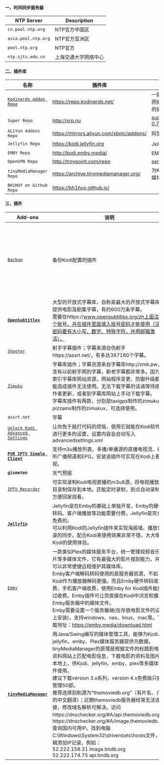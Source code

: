 #### 一、时间同步服务器

| NTP Server          | Description          |
| ------------------- | -------------------- |
| `cn.pool.ntp.org`   | NTP官方中国区        |
| `asia.pool.ntp.org` | NTP官方亚洲区        |
| `pool.ntp.org`      | NTP官方              |
| `ntp.sjtu.edu.cn`   | 上海交通大学网络中心 |

#### 二、插件库

| 名称                                                         | 插件库                                  | 说明                                                         |
| ------------------------------------------------------------ | --------------------------------------- | ------------------------------------------------------------ |
| [`Kodinerds Addon Repo`](http://www.kodiplayer.cn/plugins/3040.html) | https://repo.kodinerds.net/             | 一款国外的Kodi插件库，作为官网插件的补充，可挑选自己喜欢的插件安装。 |
| `Super Repo`                                                 | http://srp.nu                           | [superrepo.kodi.jarvis.all-0.7.04.zip](./Jarvis/superrepo.kodi.jarvis.all-0.7.04.zip) |
| `ALiYun Addons Repo`                                         | https://mirrors.aliyun.com/xbmc/addons/ | 阿里云插件库                                                 |
| `Jellyfin Repo`                                              | https://kodi.jellyfin.org               | Jellyfin官方插件库                                           |
| `EMBY Repo`                                                  | http://kodi.emby.media/                 | EMBY官方插件库                                               |
| `OpenVPN Repo`                                               | http://troypoint.com/repo               | [service.vpn.manager_6.4.3.zip](./Jarvis/service.vpn.manager_6.4.3.zip) |
| `tinyMediaManager Repo`                                      | https://archive.tinymediamanager.org/   | 为Kodi、jellyfin、emby、Plex媒体服务器提供元数据。           |
| `BH1HUY on Github Repo`                                      | https://bh1huy.github.io/               |                                                              |

#### 三、插件

| Add-ons                                                      | 说明                                                         | 备注                                                         |
| ------------------------------------------------------------ | ------------------------------------------------------------ | ------------------------------------------------------------ |
| [`Backup`](http://www.kodiplayer.cn/plugins/2975.html)       | 备份Kodi配置的插件                                           | 通过搜索的方式安装。点击“插件”-“搜索”，输入backup，找到该插件，点击安装。 |
| [**`OpenSubtitles`**](http://www.kodiplayer.cn/plugins/2957.html) | 大型的开放式字幕库，自称是最大的开放式字幕库，提供电影及剧集字幕，有约600万条字幕。<br/>需要在https://www.opensubtitles.org/zh上面注册个账号，并在插件里面填入账号密码才能使用（注册密码要有大小写、数字、特殊字符，并用邮箱激活）。 |                                                              |
| [`Shooter`](http://www.kodiplayer.cn/plugins/2979.html)      | 射手字幕插件；字幕来源自伪射手https://assrt.net/，有多达387160个字幕。 |                                                              |
| [`Zimuku`](http://www.kodiplayer.cn/plugins/2932.html)       | 字幕库插件；字幕资源来自字幕库http://zmk.pw，含有以前射手网的字幕，新老字幕都非常多。因为是索引字幕库网站资源，网站程序变更、防御升级都可能造成插件无法使用。无法下载字幕的话请等待插件作者更新，或者到字幕库网站上手动下载字幕。<br>字幕库插件有两款，分别是taxigps制作的zimuku，pizzamx制作的zimukux，可选择使用。 |                                                              |
| `assrt.net`                                                  | 字幕                                                         |                                                              |
| [`Unlock Kodi Advanced Settings`](http://www.kodiplayer.cn/plugins/3003.html) | 让你免于敲打代码的烦恼，使用它就能在Kodi软件内进行更多的设置，设置内容会自动写入advancedsettings.xml |                                                              |
| [**`PVR IPTV Simple Client`**](http://www.kodiplayer.cn/plugins/2969.html) | 支持m3u播放列表、多播/单播源的直播电视流、收听广播频道和EPG，安装该插件可实现在Kodi上看电视。 |                                                              |
| **`gismeteo`**                                               | 天气预报                                                     |                                                              |
| [`IPTV Recorder`](http://www.kodiplayer.cn/plugins/2988.html) | 可实现录制Kodi电视直播的m3u8源，将电视播放节目录制保存到本地。还能定时录制，到点自动录制，方便回家观看。 |                                                              |
| [**`Jellyfin`**](http://www.kodiplayer.cn/plugins/2936.html) | Jellyfin是在Emby的基础上单独开发，Emby的硬件转码、客户端播放等功能需要付费，Jellyfin是完全免费的。<br>可以利用Kodi的Jellyfin插件来实现海报墙、播放记录的同步。配合Kodi来使用效果非常不错，大大增加Kodi的使用体验。 | 数据源                                                       |
| [`Emby`](http://www.kodiplayer.cn/plugins/2894.html)         | 一款类似Plex的媒体服务平台，统一管理视频音乐照片等多媒体文件，它有最强大的影片搜刮能力，并且可以非常便捷远程维护其媒体库。<br>Emby客户端解码转码使用的是服务器资源，不如Kodi作为播放器解码更强。而且Emby硬件转码收费，手机客户端收费，使用Emby for Kodi插件能绕过收费。Emby插件可让您直接在Kodi中浏览和播放Emby服务器中的媒体文件。<br>Emby需要设置一个服务器端(在存放电影文件的设备上安装)，支持windows、nas、linux、mac等。下载地址：https://emby.media/download.html | 数据源                                                       |
| **[`tinyMediaManager`](http://www.kodiplayer.cn/course/2945.html)** | 用Java/Swing编写的媒体管理工具，能够为Kodi、jellyfin、emby、Plex媒体服务器提供元数据。tinyMediaManager的原理是根据文件的标题到电影资料网站上匹配电影信息，下载电影的资料及图片到本地上，供Kodi、jellyfin、emby、plex等多媒体软件使用。<br/>建议下载version 3.x系列，version 4.x免费版只能管理50部。<br/>推荐选择刮削源为“themoviedb.org”（有片名、介绍的中文翻译）；近期themoviedb服务器经常无法连接，修改域名解析可解决。访问https://dnschecker.org/#A/api.themoviedb.org 及https://dnschecker.org/#A/image.themoviedb.org 查询国内可用IP。找到电脑C:\Windows\System32\drivers\etc\hosts文件，编辑添加IP记录，例如：<br/>52.222.158.31 image.tmdb.org<br/>52.222.174.75 api.tmdb.org | 数据源                                                       |

